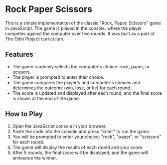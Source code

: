 # Rock Paper Scissors
This is a simple implementation of the classic "Rock, Paper, Scissors" game in JavaScript. The game is played in the console, where the player competes against the computer over five rounds. It was built as a part of The Odin Project curriculum.  


## Features
- The game randomly selects the computer's choice: rock, paper, or scissors.  
- The player is prompted to enter their choice.  
- The game compares the player's and computer's choices and determines the outcome (win, lose, or tie) for each round.  
- The score is updated and displayed after each round, and the final score is shown at the end of the game.  


## How to Play
1. Open the JavaScript console in your browser.  
2. Paste the code into the console and press "Enter" to run the game.  
3. You will be prompted to enter your choice: "rock", "paper", or "scissors" for each round.  
4. The game will display the results of each round and your score.  
5. After 5 rounds, the final score will be displayed, and the game will announce the winner.